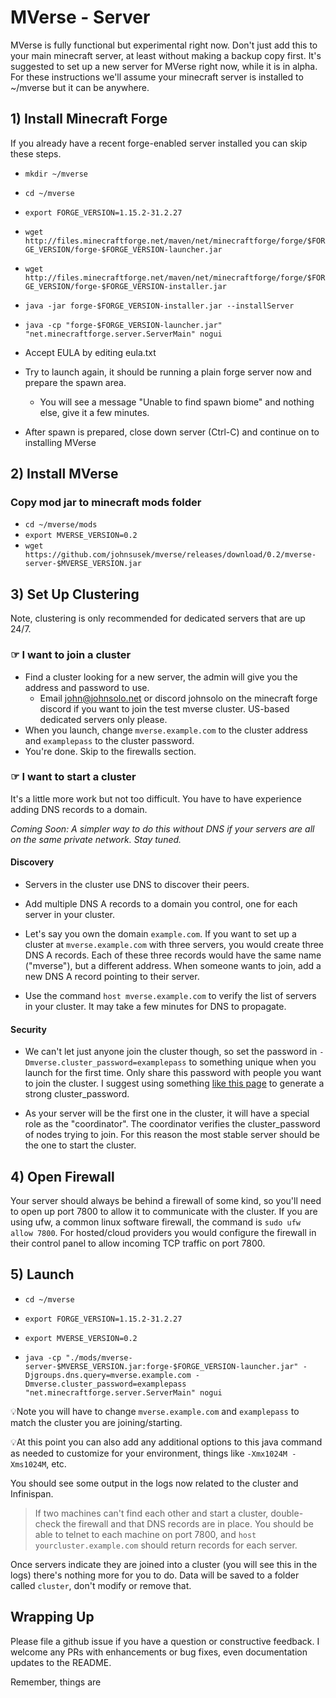 # MVerse - Server

MVerse is fully functional but experimental right now.
Don't just add this to your main minecraft server, at least without making a backup copy first.
It's suggested to set up a new server for MVerse right now,
while it is in alpha. For these instructions we'll assume your minecraft server is installed to ~/mverse but it can be anywhere. 

## 1) Install Minecraft Forge

If you already have a recent forge-enabled server installed you can skip these steps.

- `mkdir ~/mverse`

- `cd ~/mverse`

- `export FORGE_VERSION=1.15.2-31.2.27`

- `wget http://files.minecraftforge.net/maven/net/minecraftforge/forge/$FORGE_VERSION/forge-$FORGE_VERSION-launcher.jar`

- `wget http://files.minecraftforge.net/maven/net/minecraftforge/forge/$FORGE_VERSION/forge-$FORGE_VERSION-installer.jar`

- `java -jar forge-$FORGE_VERSION-installer.jar --installServer`

- `java -cp "forge-$FORGE_VERSION-launcher.jar" "net.minecraftforge.server.ServerMain" nogui`

- Accept EULA by editing eula.txt

- Try to launch again, it should be running a plain forge server now and prepare the spawn area.
  - You will see a message "Unable to find spawn biome" and nothing else, give it a few minutes.

- After spawn is prepared, close down server (Ctrl-C) and continue on to installing MVerse

## 2) Install MVerse

### Copy mod jar to minecraft mods folder
- `cd ~/mverse/mods`
- `export MVERSE_VERSION=0.2`
- `wget https://github.com/johnsusek/mverse/releases/download/0.2/mverse-server-$MVERSE_VERSION.jar`

## 3) Set Up Clustering

Note, clustering is only recommended for dedicated servers that are up 24/7.

### ☞ I want to join a cluster

* Find a cluster looking for a new server, the admin will give you the address and password to use.
  * Email john@johnsolo.net or discord johnsolo on the minecraft forge discord if you want to join the test mverse cluster. US-based dedicated servers only please.
* When you launch, change `mverse.example.com` to the cluster address and `examplepass` to the cluster password.
* You're done. Skip to the firewalls section.

### ☞ I want to start a cluster

It's a little more work but not too difficult. You have to have experience adding DNS records to a domain.

_Coming Soon: A simpler way to do this without DNS if your servers are all on the same private network. Stay tuned._

#### Discovery

* Servers in the cluster use DNS to discover their peers.

* Add multiple DNS A records to a domain you control, one for each server in your cluster.

* Let's say you own the domain `example.com`. If you want to set up a cluster at `mverse.example.com` with three servers, you would create three DNS A records. Each of these three records would have the same name ("mverse"), but a different address. When someone wants to join, add a new DNS A record pointing to their server.

* Use the command `host mverse.example.com` to verify the list of servers in your cluster. It may take a few minutes for DNS to propagate.

#### Security

* We can't let just anyone join the cluster though, so set the password in `-Dmverse.cluster_password=examplepass` to something unique when you launch for the first time. Only share this password with people you want to join the cluster. I suggest using something [like this page](https://www.lastpass.com/password-generator) to generate a strong cluster_password.

* As your server will be the first one in the cluster, it will have a special role as the "coordinator". The coordinator verifies the cluster_password of nodes trying to join. For this reason the most stable server should be the one to start the cluster.

## 4) Open Firewall

Your server should always be behind a firewall of some kind, so you'll need to open up port 7800 to allow it to communicate with the cluster. If you are using ufw, a common linux software firewall, the command is `sudo ufw allow 7800`. For hosted/cloud providers you would configure the firewall in their control panel to allow incoming TCP traffic on port 7800.

## 5) Launch

- `cd ~/mverse`

- `export FORGE_VERSION=1.15.2-31.2.27`

- `export MVERSE_VERSION=0.2`

- `java -cp "./mods/mverse-server-$MVERSE_VERSION.jar:forge-$FORGE_VERSION-launcher.jar" -Djgroups.dns.query=mverse.example.com -Dmverse.cluster_password=examplepass "net.minecraftforge.server.ServerMain" nogui`

💡Note you will have to change `mverse.example.com` and `examplepass` to match the cluster you are joining/starting.

💡At this point you can also add any additional options to this java command as needed to customize for your environment, things like `-Xmx1024M -Xms1024M`, etc.

You should see some output in the logs now related to the cluster and Infinispan.

> If two machines can't find each other and start a cluster, double-check the firewall and that DNS records are in place. You should be able to telnet to each machine on port 7800, and `host yourcluster.example.com` should return records for each server.

Once servers indicate they are joined into a cluster (you will see this in the logs) there's nothing more for you to do. Data will be saved to a folder called `cluster`, don't modify or remove that.

## Wrapping Up

Please file a github issue if you have a question or constructive feedback. I welcome any PRs with enhancements or bug fixes, even documentation updates to the README.

Remember, things are
